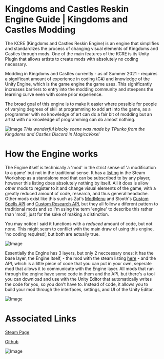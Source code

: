 Kingdoms and Castles Reskin Engine Guide | Kingdoms and Castles Modding
=
The KCRE (Kingdoms and Castles Reskin Engine) is an engine that simplifies and standardizes the process of changing visual elements of Kingdoms and Castles through mods. One of the main features of the KCRE is its Unity Plugin that allows artists to create mods with absolutely no coding necessary. 

Modding in Kingdoms and Castles currently - as of Summer 2021 - requires a significant amount of experience in coding (C#) and knowledge of the Unity Engine, which is the game engine the game uses. This significantly increases barriers to entry into the modding community and steepens the learning curve even with some prior experience. 

The broad goal of this engine is to make it easier where possible for people of varying degrees of skill at programming to add art into the game, as a programmer with no knowledge of art can do a fair bit of modding but an artist with no knowledge of programming can do almost nothing.  

![Image](https://media.discordapp.net/attachments/294162953337307138/704799796325515315/Sky_Over_View.png "Amazing Models by TPunko")
*This wonderful blocky scene was made by TPunko from the Kingdoms and Castles Discord in MagicaVoxel*

# How the Engine works
The Engine itself is technically a 'mod' in the strict sense of 'a modification to a game' but not in the traditional sense. It has a [listing](https://steamcommunity.com/sharedfiles/filedetails/?id=2524492692) in the Steam Workshop as a standalone mod that can be subscribed to by any player, however this listing does absolutely nothing by itself. All it does is allow *other* mods to register to it and change visual elements of the game, with a greatly reduced amount of code, research, and thus general headache. Other mods exist like this such as Zat's [ModMenu](https://steamcommunity.com/sharedfiles/filedetails/?id=2071244182&searchtext=ModMenu) and Slooth's [Custom Spells API](https://steamcommunity.com/sharedfiles/filedetails/?id=2256480946&searchtext=API) and [Custom Research API](https://steamcommunity.com/sharedfiles/filedetails/?id=2264448742&searchtext=API), but they all follow a diferent pattern to traditional mods and so I'm using the term 'engine' to describe this rather than 'mod', just for the sake of making a distinction. 

You may notice I said it functions with a *reduced* amount of code, but not none. This might seem to conflict with the main draw of using this engine, 'no coding required', but both are actually true. 

![Image](https://i.ibb.co/Kmjd9fC/Layers-Explanation.png)


Essentially the Engine has 3 layers, but only 2 neccessary ones: it has the base layer, the Engine itself, -  the mod with the steam listing [here](https://steamcommunity.com/sharedfiles/filedetails/?id=2524492692) - and the API, which is a little piece of code that you can put in your own, seperate mod that allows it to communicate with the Engine layer. All mods that run through the engine have some code in them and the API, but there's a tool you can download and use with the Unity Editor that automatically writes the code for you, so you don't have to. Instead of code, it allows you to build your mod through the interfaces, settings, and UI of the Unity Editor.  

![Image](https://i.ibb.co/mv4zwHQ/editor-previe-edited.png)


Associated Links
=
[Steam Page](https://steamcommunity.com/sharedfiles/filedetails/?id=2524492692)

[Github](https://github.com/DaDevFox/KCReskinEngine)






![Image](https://i.ibb.co/yY9Xd9h/Layers-Explanation-descriptive.png)